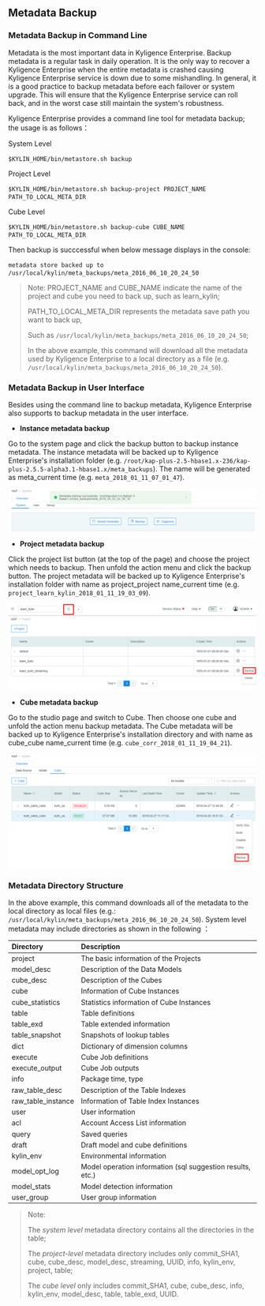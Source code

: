 ## Metadata Backup

### Metadata Backup in Command Line

Metadata is the most important data in Kyligence Enterprise. Backup metadata is a regular task in daily operation. It is the only way to recover a Kyligence Enterprise when the entire metadata is crashed causing Kyligence Enterprise service is down due to some mishandling. In general, it is a good practice to backup metadata before each failover or system upgrade. This will ensure that the Kyligence Enterprise service can roll back, and in the worst case still maintain the system's robustness.

Kyligence Enterprise provides a command line tool for metadata backup; the usage is as follows：

System Level

```shell
$KYLIN_HOME/bin/metastore.sh backup
```
Project Level

```shell
$KYLIN_HOME/bin/metastore.sh backup-project PROJECT_NAME PATH_TO_LOCAL_META_DIR
```

Cube Level

```shell
$KYLIN_HOME/bin/metastore.sh backup-cube CUBE_NAME PATH_TO_LOCAL_META_DIR
```

Then backup is succcessful when below message displays in the console:

```shell
metadata store backed up to /usr/local/kylin/meta_backups/meta_2016_06_10_20_24_50
```
> Note: PROJECT_NAME and CUBE_NAME indicate the name of the project and cube you need to back up, such as learn_kylin;
>
> PATH_TO_LOCAL_META_DIR represents the metadata save path you want to back up,
>
> Such as `/usr/local/kylin/meta_backups/meta_2016_06_10_20_24_50`;
>
> In the above example, this command will download all the metadata used by Kyligence Enterprise to a local directory as a file (e.g. `/usr/local/kylin/meta_backups/meta_2016_06_10_20_24_50`).

### Metadata Backup in User Interface

Besides using the command line to backup metadata, Kyligence Enterprise also supports to backup metadata in the user interface.

- **Instance metadata backup**

Go to the system page and click the backup button to backup instance metadata. The instance metadata will be backed up to Kyligence Enterprise's installation folder (e.g. `/root/kap-plus-2.5-hbase1.x-236/kap-plus-2.5.5-alpha3.1-hbase1.x/meta_backups`).  The name will be generated as meta_current time (e.g. `meta_2018_01_11_07_01_47`).

![instance metadata backup](images/instance_backup_1_en.png)

- **Project metadata backup**

Click the project list button (at the top of the page) and choose the project which needs to backup. Then unfold the action menu and click the backup button. The project metadata will be backed up to Kyligence Enterprise's installation folder with name as project_project name_current time (e.g. `project_learn_kylin_2018_01_11_19_03_09`).

![project page](images/project_page_1_en.png)

- **Cube metadata backup**

Go to the studio page and switch to Cube. Then choose one cube and unfold the action menu backup metadata. The Cube metadata will be backed up to Kyligence Enterprise's installation directory and with name as cube_cube name_current time (e.g. `cube_corr_2018_01_11_19_04_21`).

![studio page](images/studio_page_1_en.png)

### Metadata Directory Structure

In the above example, this command downloads all of the metadata to the local directory as local files (e.g.: `/usr/local/kylin/meta_backups/meta_2016_06_10_20_24_50`). System level metadata may include directories as shown in the following ：

| Directory          | Description                                                |
| :----------------- | :--------------------------------------------------------- |
| project            | The basic information of the Projects                      |
| model_desc         | Description of the Data Models                             |
| cube_desc          | Description of the Cubes                                   |
| cube               | Information of Cube Instances                              |
| cube_statistics    | Statistics information of Cube Instances                   |
| table              | Table definitions                                          |
| table_exd          | Table extended information                                 |
| table_snapshot     | Snapshots of lookup tables                                 |
| dict               | Dictionary of dimension columns                            |
| execute            | Cube Job definitions                                       |
| execute_output     | Cube Job outputs                                           |
| info               | Package time, type                                         |
| raw_table_desc     | Description of the Table Indexes                           |
| raw_table_instance | Information of Table Index Instances                       |
| user               | User information                                           |
| acl                | Account Access List information                            |
| query              | Saved queries                                              |
| draft              | Draft model and cube definitions                           |
| kylin_env          | Environmental information                                  |
| model_opt_log      | Model operation information (sql suggestion results, etc.) |
| model_stats        | Model detection information                                |
| user_group         | User group information                                     |

> Note:
>
> The *system level* metadata directory contains all the directories in the table;
>
> The *project-level* metadata directory includes only commit_SHA1, cube, cube_desc, model_desc, streaming, UUID, info, kylin_env, project, table;
>
> The *cube level* only includes commit_SHA1, cube, cube_desc, info, kylin_env, model_desc, table, table_exd, UUID.

